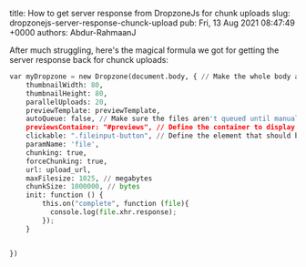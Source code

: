 title: How to get server response from DropzoneJs for chunk uploads
slug: dropzonejs-server-response-chunck-upload
pub: Fri, 13 Aug 2021 08:47:49 +0000
authors: Abdur-RahmaanJ

After much struggling, here's the magical formula we got for getting the server response back for chunck uploads:


```python
var myDropzone = new Dropzone(document.body, { // Make the whole body a dropzone
    thumbnailWidth: 80,
    thumbnailHeight: 80,
    parallelUploads: 20,
    previewTemplate: previewTemplate,
    autoQueue: false, // Make sure the files aren't queued until manually added
    previewsContainer: "#previews", // Define the container to display the previews
    clickable: ".fileinput-button", // Define the element that should be used as click trigger to select files.
    paramName: 'file',
    chunking: true,
    forceChunking: true,
    url: upload_url,
    maxFilesize: 1025, // megabytes
    chunkSize: 1000000, // bytes
    init: function () {
        this.on("complete", function (file){
          console.log(file.xhr.response);
        });
    }


})

```

